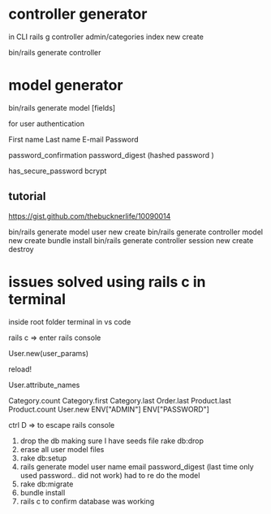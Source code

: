 # controller generator

in CLI
rails g controller admin/categories index new create

bin/rails generate controller <name>

# model generator

bin/rails generate model [fields]

for user authentication

First name
Last name
E-mail
Password

password_confirmation
password_digest (hashed password )

has_secure_password
bcrypt

## tutorial
https://gist.github.com/thebucknerlife/10090014

bin/rails generate model user new create
bin/rails generate controller model new create
bundle install
bin/rails generate controller session new create destroy

# issues solved using rails c in terminal
inside root folder
terminal in vs code

rails c => enter rails console

User.new(user_params)

reload!

User.attribute_names

Category.count
Category.first
Category.last
Order.last
Product.last
Product.count
User.new
ENV["ADMIN"]
ENV["PASSWORD"]

ctrl D => to escape rails console

1. drop the db making sure I have seeds file
rake db:drop
2. erase all user model files
3. rake db:setup
4. rails generate model user name email password_digest (last time only used password.. did not work) had to re do the model
5. rake db:migrate
6. bundle install
7. rails c to confirm database was working